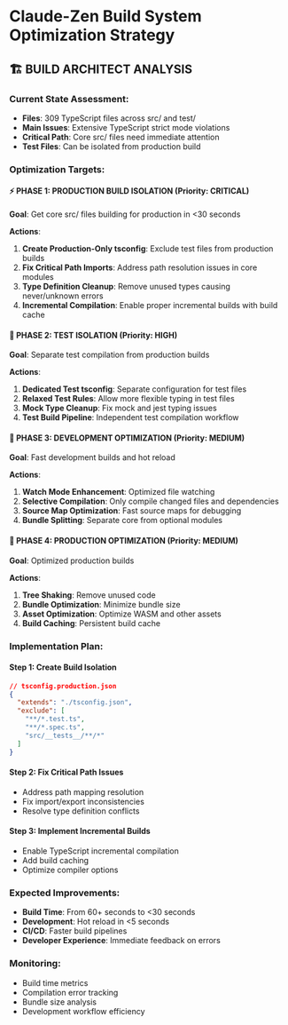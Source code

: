 # Claude-Zen Build System Optimization Strategy

## 🏗️ BUILD ARCHITECT ANALYSIS

### Current State Assessment:
- **Files**: 309 TypeScript files across src/ and test/
- **Main Issues**: Extensive TypeScript strict mode violations
- **Critical Path**: Core src/ files need immediate attention
- **Test Files**: Can be isolated from production build

### Optimization Targets:

#### ⚡ PHASE 1: PRODUCTION BUILD ISOLATION (Priority: CRITICAL)
**Goal**: Get core src/ files building for production in <30 seconds

**Actions**:
1. **Create Production-Only tsconfig**: Exclude test files from production builds
2. **Fix Critical Path Imports**: Address path resolution issues in core modules
3. **Type Definition Cleanup**: Remove unused types causing never/unknown errors
4. **Incremental Compilation**: Enable proper incremental builds with build cache

#### 🧪 PHASE 2: TEST ISOLATION (Priority: HIGH)
**Goal**: Separate test compilation from production builds

**Actions**:
1. **Dedicated Test tsconfig**: Separate configuration for test files
2. **Relaxed Test Rules**: Allow more flexible typing in test files
3. **Mock Type Cleanup**: Fix mock and jest typing issues
4. **Test Build Pipeline**: Independent test compilation workflow

#### 🚀 PHASE 3: DEVELOPMENT OPTIMIZATION (Priority: MEDIUM)
**Goal**: Fast development builds and hot reload

**Actions**:
1. **Watch Mode Enhancement**: Optimized file watching
2. **Selective Compilation**: Only compile changed files and dependencies
3. **Source Map Optimization**: Fast source maps for debugging
4. **Bundle Splitting**: Separate core from optional modules

#### 🔧 PHASE 4: PRODUCTION OPTIMIZATION (Priority: MEDIUM)
**Goal**: Optimized production builds

**Actions**:
1. **Tree Shaking**: Remove unused code
2. **Bundle Optimization**: Minimize bundle size
3. **Asset Optimization**: Optimize WASM and other assets
4. **Build Caching**: Persistent build cache

### Implementation Plan:

#### Step 1: Create Build Isolation
```json
// tsconfig.production.json
{
  "extends": "./tsconfig.json",
  "exclude": [
    "**/*.test.ts",
    "**/*.spec.ts", 
    "src/__tests__/**/*"
  ]
}
```

#### Step 2: Fix Critical Path Issues
- Address path mapping resolution
- Fix import/export inconsistencies  
- Resolve type definition conflicts

#### Step 3: Implement Incremental Builds
- Enable TypeScript incremental compilation
- Add build caching
- Optimize compiler options

### Expected Improvements:
- **Build Time**: From 60+ seconds to <30 seconds
- **Development**: Hot reload in <5 seconds
- **CI/CD**: Faster build pipelines
- **Developer Experience**: Immediate feedback on errors

### Monitoring:
- Build time metrics
- Compilation error tracking
- Bundle size analysis
- Development workflow efficiency